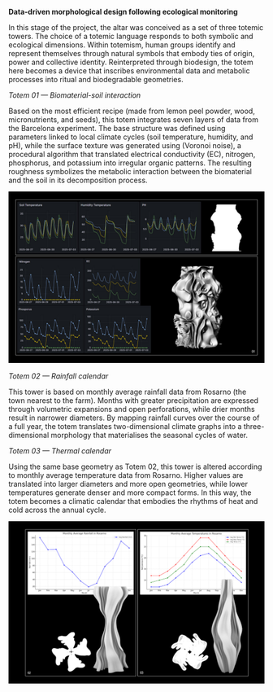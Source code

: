 
**Data-driven morphological design following ecological monitoring**

In this stage of the project, the altar was conceived as a set of three totemic towers. The choice of a totemic language responds to both symbolic and ecological dimensions. Within totemism, human groups identify and represent themselves through natural symbols that embody ties of origin, power and collective identity. Reinterpreted through biodesign, the totem here becomes a device that inscribes environmental data and metabolic processes into ritual and biodegradable geometries.

_Totem 01 — Biomaterial-soil interaction_

Based on the most efficient recipe (made from lemon peel powder, wood, micronutrients, and seeds), this totem integrates seven layers of data from the Barcelona experiment. The base structure was defined using parameters linked to local climate cycles (soil temperature, humidity, and pH), while the surface texture was generated using (Voronoi noise), a procedural algorithm that translated electrical conductivity (EC), nitrogen, phosphorus, and potassium into irregular organic patterns. The resulting roughness symbolizes the metabolic interaction between the biomaterial and the soil in its decomposition process.

![soil](../imagenes/GRafico_01.jpg)

_Totem 02 — Rainfall calendar_

This tower is based on monthly average rainfall data from Rosarno (the town nearest to the farm). Months with greater precipitation are expressed through volumetric expansions and open perforations, while drier months result in narrower diameters. By mapping rainfall curves over the course of a full year, the totem translates two-dimensional climate graphs into a three-dimensional morphology that materialises the seasonal cycles of water.

_Totem 03 — Thermal calendar_ 

Using the same base geometry as Totem 02, this tower is altered according to monthly average temperature data from Rosarno. Higher values are translated into larger diameters and more open geometries, while lower temperatures generate denser and more compact forms. In this way, the totem becomes a climatic calendar that embodies the rhythms of heat and cold across the annual cycle.

![totems2_3](../imagenes/GRafico_02.jpg)
